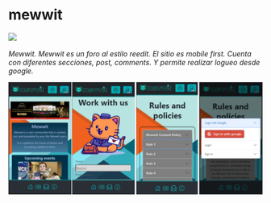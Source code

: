 # mewwit


[![](assets/petshop-madalu.svg)]()

_Mewwit._
_Mewwit es un foro al estilo reedit. El sitio es mobile first._
_Cuenta con diferentes secciones, post, comments. Y permite realizar logueo desde google._

 [![](mewwit/src/assets/mewwmockup.png)]()
